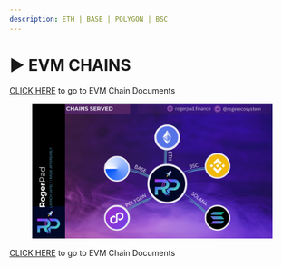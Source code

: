 ```yaml
---
description: ETH | BASE | POLYGON | BSC
---
```


# ▶️ EVM CHAINS

[CLICK HERE](https://app.gitbook.com/o/K8SbUov0wU225b5zq22k/s/im4IjNu3KpYpP5kpRw9o/) to go to EVM Chain Documents

<figure><img src="../.gitbook/assets/1.png" alt=""><figcaption></figcaption></figure>

[CLICK HERE](https://app.gitbook.com/o/K8SbUov0wU225b5zq22k/s/im4IjNu3KpYpP5kpRw9o/) to go to EVM Chain Documents
